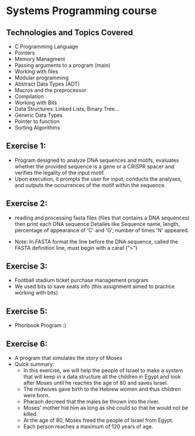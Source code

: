 # Systems Programming course 

## Technologies and Topics Covered
   - C Programming Language
   - Pointers 
   - Memory Managment
   - Passing arguments to a program (main)
   - Working with files
   - Modular programming
   - Abstract Data Types (ADT)
   - Macros and the preprocessor
   - Compilation
   - Working with Bits
   - Data Structures: Linked Lists, Binary Tree...
   - Generic Data Types
   - Pointer to function
   - Sorting Algorithms
     

 ## Exercise 1:
 * Program designed to analyze DNA sequences and motifs, evaluates whether the provided sequence
   is a gene or a CRISPR spacer and verifies the legality of the input motif.
 * Upon execution, it prompts the user for input, conducts the analyses,
   and outputs the occurrences of the motif within the sequence.


 ## Exercise 2:
 * reading and processing fasta files (files that contains a DNA sequences) then print each DNA sequence Detailes like
   Sequence name, length, percentage of  appearance of 'C' and 'G', number of times 'N' appeared.
   
 * Note: In FASTA format the line before the DNA sequence, called the FASTA definition line, must begin with a carat (">")


## Exercise 3:
* Football stadium ticket purchase management program
* We used bits to save seats info (this assignment aimed to practice working with bits)
 
 
 ## Exercise 5:
 * Phonbook Program :)
   
## Exercise 6:
 * A program that simulates the story of Moses
 * Quick summary:
    * In this exercise, we will help the people of Israel to make a system
      that will keep in a data structure all the children in Egypt and look after Moses
      until he reaches the age of 80 and saves Israel.
    * The midwives gave birth to the Hebrew women and thus children were born.
    * Pharaoh decreed that the males be thrown into the river.
    * Moses' mother hid him as long as she could so that he would not be killed.
    * At the age of 80, Moses freed the people of Israel from Egypt.
    * Each person reaches a maximum of 120 years of age.
